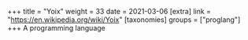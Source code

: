 +++
title = "Yoix"
weight = 33
date = 2021-03-06
[extra]
link = "https://en.wikipedia.org/wiki/Yoix"
[taxonomies]
groups = ["proglang"]
+++
A programming language


